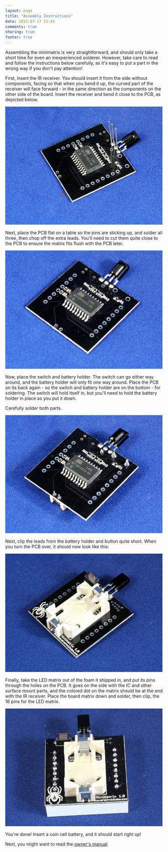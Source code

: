 ```yaml
---
layout: page
title: "Assembly Instructions"
date: 2013-07-17 21:43
comments: true
sharing: true
footer: true
---
```


Assembling the minimatrix is very straightforward, and should only take a short time for even an inexperienced solderer. However, take care to read and follow the instructions below carefully, as it's easy to put a part in the wrong way if you don't pay attention!

First, insert the IR receiver. You should insert it from the side without components, facing so that when you bend it up, the curved part of the receiver will face forward - in the same direction as the components on the other side of the board. Insert the receiver and bend it close to the PCB, as depicted below.

<img src="step1.jpg" width="500">

Next, place the PCB flat on a table so the pins are sticking up, and solder all three, then chop off the extra leads. You'll need to cut them quite close to the PCB to ensure the matrix fits flush with the PCB later.

<img src="step2.jpg" width="500">

Now, place the switch and battery holder. The switch can go either way around, and the battery holder will only fit one way around. Place the PCB on its back again - so the switch and battery holder are on the bottom - for soldering. The switch will hold itself in, but you'll need to hold the battery holder in place as you put it down.

Carefully solder both parts.

<img src="step3.jpg" width="500">

Next, clip the leads from the battery holder and button quite short. When you turn the PCB over, it should now look like this:

<img src="step4.jpg" width="500">

Finally, take the LED matrix out of the foam it shipped in, and put its pins through the holes on the PCB. It goes on the side with the IC and other surface mount parts, and the colored dot on the matrix should be at the end with the IR receiver. Place the board matrix down and solder, then clip, the 16 pins for the LED matrix.

<img src="step5.jpg" width="500">

You're done! Insert a coin cell battery, and it should start right up!

Next, you might want to read the [owner's manual](manual.html).
